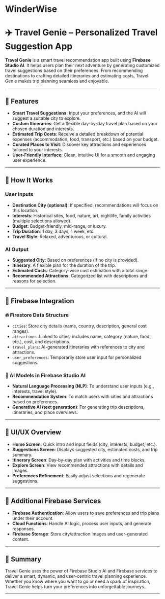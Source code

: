 # WinderWise

# ✈️ Travel Genie – Personalized Travel Suggestion App

**Travel Genie** is a smart travel recommendation app built using **Firebase Studio AI**. It helps users plan their next adventure by generating customized travel suggestions based on their preferences. From recommending destinations to crafting detailed itineraries and estimating costs, Travel Genie makes trip planning seamless and enjoyable.

---

## 🚀 Features

- **Smart Travel Suggestions**: Input your preferences, and the AI will suggest a suitable city to explore.
- **Custom Itineraries**: Get a flexible day-by-day travel plan based on your chosen duration and interests.
- **Estimated Trip Costs**: Receive a detailed breakdown of potential expenses (accommodation, food, transport, etc.) based on your budget.
- **Curated Places to Visit**: Discover key attractions and experiences tailored to your interests.
- **User-Friendly Interface**: Clean, intuitive UI for a smooth and engaging user experience.

---

## 🧠 How It Works

### User Inputs
- **Destination City (optional)**: If specified, recommendations will focus on this location.
- **Interests**: Historical sites, food, nature, art, nightlife, family activities (multiple selections allowed).
- **Budget**: Budget-friendly, mid-range, or luxury.
- **Trip Duration**: 1 day, 3 days, 1 week, etc.
- **Travel Style**: Relaxed, adventurous, or cultural.

### AI Output
- **Suggested City**: Based on preferences (if no city is provided).
- **Itinerary**: A flexible plan for the duration of the trip.
- **Estimated Costs**: Category-wise cost estimation with a total range.
- **Recommended Attractions**: Categorized list with descriptions and reasons for selection.

---

## 🧩 Firebase Integration

### 🔥 Firestore Data Structure
- `cities`: Store city details (name, country, description, general cost ranges).
- `attractions`: Linked to cities; includes name, category (nature, food, etc.), cost, and descriptions.
- `travel_plans`: AI-generated itineraries with references to city and attractions.
- `user_preferences`: Temporarily store user input for personalized suggestions.

### 🤖 AI Models in Firebase Studio AI
- **Natural Language Processing (NLP)**: To understand user inputs (e.g., interests, travel style).
- **Recommendation System**: To match users with cities and attractions based on preferences.
- **Generative AI (text generation)**: For generating trip descriptions, itineraries, and place overviews.

---

## 🎨 UI/UX Overview

- **Home Screen**: Quick intro and input fields (city, interests, budget, etc.).
- **Suggestions Screen**: Displays suggested city, estimated costs, and trip summary.
- **Itinerary Screen**: Day-by-day plan with activities and time blocks.
- **Explore Screen**: View recommended attractions with details and images.
- **Preferences Refinement**: Easily adjust selections and regenerate suggestions.

---

## 🔧 Additional Firebase Services

- **Firebase Authentication**: Allow users to save preferences and trip plans under their account.
- **Cloud Functions**: Handle AI logic, process user inputs, and generate responses.
- **Firebase Storage**: Store city/attraction images and user-generated content.


---

## 📌 Summary

Travel Genie uses the power of Firebase Studio AI and Firebase services to deliver a smart, dynamic, and user-centric travel planning experience. Whether you know where you want to go or need a spark of inspiration, Travel Genie helps turn your preferences into unforgettable journeys..

---

